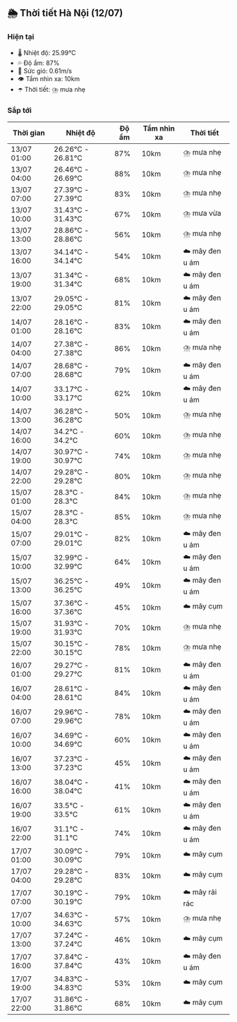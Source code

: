 ## 🌦️ Thời tiết Hà Nội (12/07)

### Hiện tại

- 🌡️ Nhiệt độ: 25.99℃
- 💦 Độ ẩm: 87%
- 💨 Sức gió: 0.61m/s
- 👁️ Tầm nhìn xa: 10km
- ☂️ Thời tiết: ⛈️ mưa nhẹ

### Sắp tới

| Thời gian | Nhiệt độ | Độ ẩm | Tầm nhìn xa | Thời tiết |
| --- | --- | --- | --- | --- |
| 13/07 01:00 | 26.26℃ - 26.81℃ | 87% | 10km | ⛈️ mưa nhẹ |
| 13/07 04:00 | 26.46℃ - 26.69℃ | 88% | 10km | ⛈️ mưa nhẹ |
| 13/07 07:00 | 27.39℃ - 27.39℃ | 83% | 10km | ⛈️ mưa nhẹ |
| 13/07 10:00 | 31.43℃ - 31.43℃ | 67% | 10km | ⛈️ mưa vừa |
| 13/07 13:00 | 28.86℃ - 28.86℃ | 56% | 10km | ⛈️ mưa nhẹ |
| 13/07 16:00 | 34.14℃ - 34.14℃ | 54% | 10km | ☁️ mây đen u ám |
| 13/07 19:00 | 31.34℃ - 31.34℃ | 68% | 10km | ☁️ mây đen u ám |
| 13/07 22:00 | 29.05℃ - 29.05℃ | 81% | 10km | ☁️ mây đen u ám |
| 14/07 01:00 | 28.16℃ - 28.16℃ | 83% | 10km | ☁️ mây đen u ám |
| 14/07 04:00 | 27.38℃ - 27.38℃ | 86% | 10km | ⛈️ mưa nhẹ |
| 14/07 07:00 | 28.68℃ - 28.68℃ | 79% | 10km | ☁️ mây đen u ám |
| 14/07 10:00 | 33.17℃ - 33.17℃ | 62% | 10km | ☁️ mây đen u ám |
| 14/07 13:00 | 36.28℃ - 36.28℃ | 50% | 10km | ⛈️ mưa nhẹ |
| 14/07 16:00 | 34.2℃ - 34.2℃ | 60% | 10km | ⛈️ mưa nhẹ |
| 14/07 19:00 | 30.97℃ - 30.97℃ | 74% | 10km | ⛈️ mưa nhẹ |
| 14/07 22:00 | 29.28℃ - 29.28℃ | 80% | 10km | ⛈️ mưa nhẹ |
| 15/07 01:00 | 28.3℃ - 28.3℃ | 84% | 10km | ⛈️ mưa nhẹ |
| 15/07 04:00 | 28.3℃ - 28.3℃ | 85% | 10km | ⛈️ mưa nhẹ |
| 15/07 07:00 | 29.01℃ - 29.01℃ | 82% | 10km | ☁️ mây đen u ám |
| 15/07 10:00 | 32.99℃ - 32.99℃ | 64% | 10km | ☁️ mây đen u ám |
| 15/07 13:00 | 36.25℃ - 36.25℃ | 49% | 10km | ☁️ mây đen u ám |
| 15/07 16:00 | 37.36℃ - 37.36℃ | 45% | 10km | ☁️ mây cụm |
| 15/07 19:00 | 31.93℃ - 31.93℃ | 70% | 10km | ⛈️ mưa nhẹ |
| 15/07 22:00 | 30.15℃ - 30.15℃ | 78% | 10km | ⛈️ mưa nhẹ |
| 16/07 01:00 | 29.27℃ - 29.27℃ | 81% | 10km | ☁️ mây đen u ám |
| 16/07 04:00 | 28.61℃ - 28.61℃ | 84% | 10km | ☁️ mây đen u ám |
| 16/07 07:00 | 29.96℃ - 29.96℃ | 78% | 10km | ☁️ mây đen u ám |
| 16/07 10:00 | 34.69℃ - 34.69℃ | 60% | 10km | ☁️ mây đen u ám |
| 16/07 13:00 | 37.23℃ - 37.23℃ | 45% | 10km | ☁️ mây đen u ám |
| 16/07 16:00 | 38.04℃ - 38.04℃ | 41% | 10km | ☁️ mây đen u ám |
| 16/07 19:00 | 33.5℃ - 33.5℃ | 61% | 10km | ☁️ mây đen u ám |
| 16/07 22:00 | 31.1℃ - 31.1℃ | 74% | 10km | ☁️ mây đen u ám |
| 17/07 01:00 | 30.09℃ - 30.09℃ | 79% | 10km | ☁️ mây cụm |
| 17/07 04:00 | 29.28℃ - 29.28℃ | 83% | 10km | ☁️ mây cụm |
| 17/07 07:00 | 30.19℃ - 30.19℃ | 79% | 10km | ☁️ mây rải rác |
| 17/07 10:00 | 34.63℃ - 34.63℃ | 57% | 10km | ⛈️ mưa nhẹ |
| 17/07 13:00 | 37.24℃ - 37.24℃ | 46% | 10km | ☁️ mây cụm |
| 17/07 16:00 | 37.84℃ - 37.84℃ | 43% | 10km | ☁️ mây đen u ám |
| 17/07 19:00 | 34.83℃ - 34.83℃ | 53% | 10km | ☁️ mây cụm |
| 17/07 22:00 | 31.86℃ - 31.86℃ | 68% | 10km | ☁️ mây cụm |
